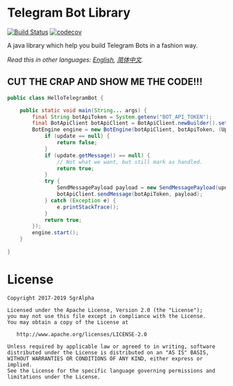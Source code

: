 # Telegram Bot Library
[![Build Status](https://travis-ci.org/io-sgr/telegram-bot.svg?branch=master)](https://travis-ci.org/io-sgr/telegram-bot) [![codecov](https://codecov.io/gh/io-sgr/telegram-bot/branch/master/graph/badge.svg)](https://codecov.io/gh/io-sgr/telegram-bot)

A java library which help you build Telegram Bots in a fashion way.

*Read this in other languages: [English](README.md), [简体中文](README.zh-cn.md).*

## CUT THE CRAP AND SHOW ME THE CODE!!!
```java
public class HelloTelegramBot {

    public static void main(String... args) {
        final String botApiToken = System.getenv("BOT_API_TOKEN");
        final BotApiClient botApiClient = BotApiClient.newBuilder().setSkipRetry(true).build();
        BotEngine engine = new BotEngine(botApiClient, botApiToken, (Update update) -> {
            if (update == null) {
                return false;
            }
            if (update.getMessage() == null) {
                // Not what we want, but still mark as handled.
                return true;
            }
            try {
                SendMessagePayload payload = new SendMessagePayload(update.getMessage().getChat().getId(), "Hello Telegram!");
                botApiClient.sendMessage(botApiToken, payload);
            } catch (Exception e) {
                e.printStackTrace();
            }
            return true;
        });
        engine.start();
    }

}
```

# License

    Copyright 2017-2019 SgrAlpha
   
    Licensed under the Apache License, Version 2.0 (the "License");
    you may not use this file except in compliance with the License.
    You may obtain a copy of the License at
   
       http://www.apache.org/licenses/LICENSE-2.0
   
    Unless required by applicable law or agreed to in writing, software
    distributed under the License is distributed on an "AS IS" BASIS,
    WITHOUT WARRANTIES OR CONDITIONS OF ANY KIND, either express or implied.
    See the License for the specific language governing permissions and
    limitations under the License.
